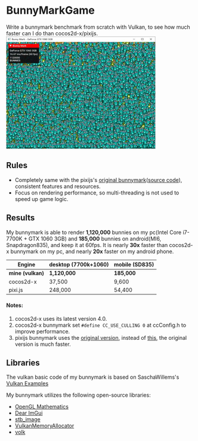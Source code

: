 # BunnyMarkGame

Write a bunnymark benchmark from scratch with Vulkan, to see how much faster can I do than cocos2d-x/pixijs.
<img src="https://github.com/re-esper/BunnyMarkGame/blob/master/screenshot/my-bunnymark-windows.jpg" width="400" height="300">

## Rules
* Completely same with the pixijs's [original bunnymark](https://www.goodboydigital.com/pixijs/bunnymark/)([source code](https://www.goodboydigital.com/pixijs/bunnymark/js/bunnyBenchMark.js)), consistent features and resources.
* Focus on rendering performance, so multi-threading is not used to speed up game logic.


## Results
My bunnymark is able to render **1,120,000** bunnies on my pc(Intel Core i7-7700K + GTX 1060 3GB) and **185,000** bunnies on android(MI6, Snapdragon835), and keep it at 60fps. It is nearly **30x** faster than cocos2d-x bunnymark on my pc, and nearly **20x** faster on my android phone.

| Engine       | desktop (7700k+1060)        | mobile (SD835)  |
| ------------ | ------------ | ------------ |
| **mine (vulkan)** | **1,120,000**     | **185,000**     |
| cocos2d-x    | 37,500    | 9,600    |
| pixi.js      | 248,000   | 54,400  |

#### Notes:
1. cocos2d-x uses its latest version 4.0.
2. cocos2d-x bunnymark set `#define CC_USE_CULLING 0` at ccConfig.h to improve performance.
3. pixijs bunnymark uses the [original version](https://www.goodboydigital.com/pixijs/bunnymark/), instead of [this](https://pixijs.io/bunny-mark/), the original version is much faster.

## Libraries
The vulkan basic code of my bunnymark is based on SaschaWillems's [Vulkan Examples](https://github.com/SaschaWillems/Vulkan)

My bunnymark utilizes the following open-source libraries:
* [OpenGL Mathematics](https://github.com/g-truc/glm)
* [Dear ImGui](https://github.com/ocornut/imgui)
* [stb_image](https://github.com/nothings/stb)
* [VulkanMemoryAllocator](https://github.com/GPUOpen-LibrariesAndSDKs/VulkanMemoryAllocator)
* [volk](https://github.com/zeux/volk)


